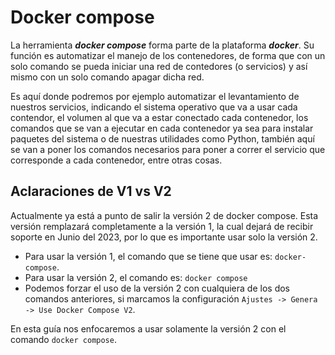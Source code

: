 # Docker compose

La herramienta ***docker compose*** forma parte de la plataforma ***docker***. Su función es automatizar el manejo de los contenedores, de forma que con un solo comando se pueda iniciar una red de contedores (o servicios) y así mismo con un solo comando apagar dicha red.

Es aquí donde podremos por ejemplo automatizar el levantamiento de nuestros servicios, indicando el sistema operativo que va a usar cada contendor, el volumen al que va a estar conectado cada contenedor, los comandos que se van a ejecutar en cada contenedor ya sea para instalar paquetes del sistema o de nuestras utilidades como Python, también aquí se van a poner los comandos necesarios para poner a correr el servicio que corresponde a cada contenedor, entre otras cosas.

## Aclaraciones de V1 vs V2

Actualmente ya está a punto de salir la versión 2 de docker compose. Esta versión remplazará completamente a la versión 1, la cual dejará de recibir soporte en Junio del 2023, por lo que es importante usar solo la versión 2.
* Para usar la versión 1, el comando que se tiene que usar es: `docker-compose`.
* Para usar la versión 2, el comando es: `docker compose`
* Podemos forzar el uso de la versión 2 con cualquiera de los dos comandos anteriores, si marcamos la configuración `Ajustes -> Genera -> Use Docker Compose V2`.

En esta guía nos enfocaremos a usar solamente la versión 2 con el comando `docker compose`.


